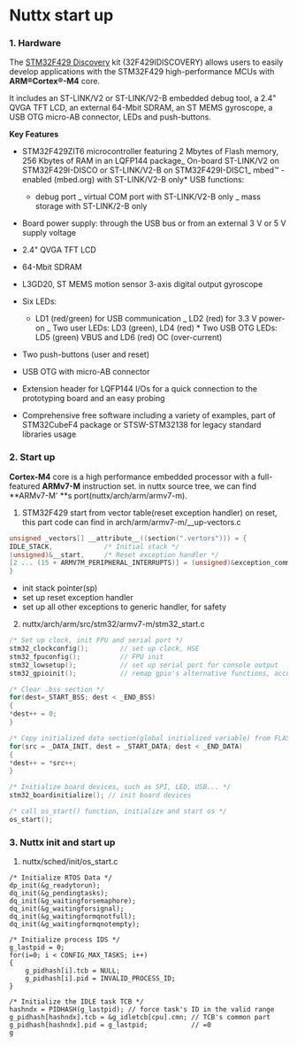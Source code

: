 # Nuttx start up

### 1. Hardware

The [STM32F429 Discovery](http://www.st.com/content/st_com/en/products/evaluation-tools/product-evaluation-tools/mcu-eval-tools/stm32-mcu-eval-tools/stm32-mcu-discovery-kits/32f429idiscovery.html) kit \(32F429IDISCOVERY\) allows users to easily develop applications with the STM32F429 high-performance MCUs with **ARM®Cortex®-M4** core.

It includes an ST-LINK\/V2 or ST-LINK\/V2-B embedded debug tool, a 2.4" QVGA TFT LCD, an external 64-Mbit SDRAM, an ST MEMS gyroscope, a USB OTG micro-AB connector, LEDs and push-buttons.

**Key Features**

* STM32F429ZIT6 microcontroller featuring 2 Mbytes of Flash memory, 256 Kbytes of RAM in an LQFP144 package_ On-board ST-LINK\/V2 on STM32F429I-DISCO or ST-LINK\/V2-B on STM32F429I-DISC1_ mbed™ -enabled \(mbed.org\) with ST-LINK\/V2-B only\* USB functions:

  * debug port _ virtual COM port with ST-LINK\/V2-B only _ mass storage with ST-LINK\/2-B only

* Board power supply: through the USB bus or from an external 3 V or 5 V supply voltage

* 2.4" QVGA TFT LCD

* 64-Mbit SDRAM

* L3GD20, ST MEMS motion sensor 3-axis digital output gyroscope

* Six LEDs:

  * LD1 \(red\/green\) for USB communication _ LD2 \(red\) for 3.3 V power-on _ Two user LEDs: LD3 \(green\), LD4 \(red\) \* Two USB OTG LEDs: LD5 \(green\) VBUS and LD6 \(red\) OC \(over-current\)

* Two push-buttons \(user and reset\)

* USB OTG with micro-AB connector

* Extension header for LQFP144 I\/Os for a quick connection to the prototyping board and an easy probing

* Comprehensive free software including a variety of examples, part of STM32CubeF4 package or STSW-STM32138 for legacy standard libraries usage


### 2. Start up

**Cortex-M4** core is a high performance embedded processor with a full-featured **ARMv7-M** instruction set. in nuttx source tree, we can find **ARMv7-M' **s port\(nuttx\/arch\/arm\/armv7-m\).

1. STM32F429 start from vector table\(reset exception handler\) on reset, this part code can find in arch\/arm\/armv7-m\/\_\_up-vectors.c

  ```c
  unsigned _vectors[] __attribute__((section(".vertors"))) = {
  IDLE_STACK,             /* Initial stack */
  (unsigned)&__start,     /* Reset exception handler */
  [2 ... (15 + ARMV7M_PERIPHERAL_INTERRUPTS)] = (unsigned)&exception_common  /* all others point to genertic handler */
  } 
  ```

  * init stack pointer\(sp\)
  * set up reset exception handler
  * set up all other exceptions to generic handler, for safety

2. nuttx\/arch\/arm\/src\/stm32\/armv7-m\/stm32\_start.c

  ```c
  /* Set up clock, init FPU and serial port */
  stm32_clockconfig();        // set up clock, HSE
  stm32_fpuconfig();          // FPU init
  stm32_lowsetup();           // set up serial port for console output
  stm32_gpioinit();           // remap gpio's alternative functions, accoring to .confi

  /* Clear .bss section */
  for(dest=_START_BSS; dest < _END_BSS)
  {
  *dest++ = 0;
  }

  /* Copy initialized data section(global initialized variable) from FLASH to SRAM */
  for(src = _DATA_INIT, dest = _START_DATA; dest < _END_DATA)
  {
  *dest++ = *src++;
  }

  /* Initialize board devices, such as SPI, LED, USB... */
  stm32_boardinitialize(); // init board devices

  /* call os_start() function, initialize and start os */
  os_start();
  ```


### 3. Nuttx init and start up

1. nuttx\/sched\/init\/os\_start.c

  ```
  /* Initialize RTOS Data */
  dp_init(&g_readytorun);
  dq_init(&g_pendingtasks);
  dq_init(&g_waitingforsemaphore);
  dq_init(&g_waitingforsignal);
  dq_init(&g_waitingformqnotfull);
  dq_init(&g_waitingformqnotempty);

  /* Initialize process IDS */
  g_lastpid = 0;
  for(i=0; i < CONFIG_MAX_TASKS; i++)
  {
      g_pidhash[i].tcb = NULL;
      g_pidhash[i].pid = INVALID_PROCESS_ID;
  }

  /* Initialize the IDLE task TCB */
  hashndx = PIDHASH(g_lastpid); // force task's ID in the valid range
  g_pidhash[hashndx].tcb = &g_idletcb[cpu].cmn; // TCB's common part
  g_pidhash[hashndx].pid = g_lastpid;           // =0
  g
  ```


